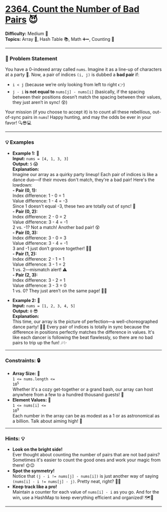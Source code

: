# [2364. Count the Number of Bad Pairs](https://leetcode.com/problems/count-number-of-bad-pairs) 😈

**Difficulty:** Medium 🧐 <br>
**Topics:** Array 🧩, Hash Table 📚, Math ➕➖, Counting 🔢
<hr>

### 📝 Problem Statement

You have a 0-indexed array called `nums`. Imagine it as a line-up of characters at a party 🎉. Now, a pair of indices `(i, j)` is dubbed a **bad pair** if:
- `i < j` (because we’re only looking from left to right 👉)
- `j - i` **is not equal to** `nums[j] - nums[i]` (basically, if the spacing between their positions doesn’t match the spacing between their values, they just aren’t in sync! 😵)

Your mission (if you choose to accept it) is to count all these rebellious, out-of-sync pairs in `nums`! Happy hunting, and may the odds be ever in your favor! 🔍😎💻
<hr>

### 💡 Examples
- **Example 1:** 🎉 <br>
**Input:** `nums = [4, 1, 3, 3]` <br>
**Output:** `5` 😱 <br>
**Explanation:** <br>
Imagine our array as a quirky party lineup! Each pair of indices is like a dance duo—if their moves don't match, they're a bad pair! Here's the lowdown: <br>
**- Pair (0, 1):** <br>
Index difference: 1 - 0 = 1 <br>
Value difference: 1 - 4 = -3 <br>
Since 1 doesn't equal -3, these two are totally out of sync! 🚫 <br>
**- Pair (0, 2):** <br>
Index difference: 2 - 0 = 2 <br>
Value difference: 3 - 4 = -1 <br>
2 vs. -1? Not a match! Another bad pair! 😵 <br>
**- Pair (0, 3):** <br>
Index difference: 3 - 0 = 3 <br>
Value difference: 3 - 4 = -1 <br>
3 and -1 just don’t groove together! 💃🚫 <br>
**- Pair (1, 2):** <br>
Index difference: 2 - 1 = 1 <br>
Value difference: 3 - 1 = 2 <br>
1 vs. 2—mismatch alert! ⚠️ <br>
**- Pair (2, 3):** <br>
Index difference: 3 - 2 = 1 <br>
Value difference: 3 - 3 = 0 <br>
1 vs. 0? They just aren’t on the same page! 📖🚫

- **Example 2:** 🌟 <br>
**Input:** `nums = [1, 2, 3, 4, 5]` <br>
**Output:** `0` 😎 <br>
**Explanation:** <br>
This time, our array is the picture of perfection—a well-choreographed dance party! 🕺💃 Every pair of indices is totally in sync because the difference in positions perfectly matches the difference in values. It's like each dancer is following the beat flawlessly, so there are no bad pairs to trip up the fun! 🎶✨
<hr>

### Constraints: 🔒
- **Array Size:** 📏 <br>
<code>1 <= nums.length <= 10<sup>5</sup></code> <br>
Whether it's a cozy get-together or a grand bash, our array can host anywhere from a few to a hundred thousand guests! 🎉
- **Element Values:** 🔢 <br>
<code>1 <= nums[i] <= 10<sup>9</sup></code> <br>
Each number in the array can be as modest as a 1 or as astronomical as a billion. Talk about aiming high! 🚀
<hr>

### Hints: 💡
- **Look on the bright side!** <br>
Ever thought about counting the number of pairs that are not bad pairs? Sometimes it's easier to count the good ones and work your magic from there! 🌞😉
- **Spot the symmetry!** <br>
Notice that `(j - i != nums[j] - nums[i])` is just another way of saying `(nums[i] - i != nums[j] - j)`. Pretty neat, right? 🔄😎
- **Keep track like a pro!** <br>
Maintain a counter for each value of `nums[i] - i` as you go. And for the win, use a HashMap to keep everything efficient and organized! 🗺️🚀
<hr>